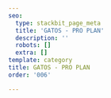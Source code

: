 ```yaml
---
seo:
  type: stackbit_page_meta
  title: 'GATOS - PRO PLAN'
  description: ''
  robots: []
  extra: []
template: category
title: GATOS - PRO PLAN
order: '006'

---
```

